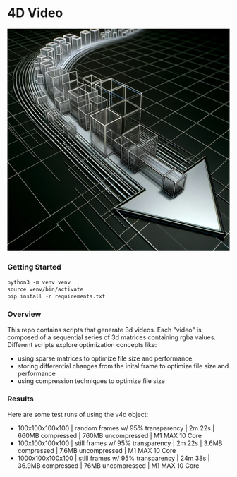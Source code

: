 # 4D Video

![Visualization](/assets/example.png)

### Getting Started

```
python3 -m venv venv
source venv/bin/activate
pip install -r requirements.txt
```

### Overview

This repo contains scripts that generate 3d videos. Each "video" is composed of a sequential series of 3d matrices containing rgba values. Different scripts explore optimization concepts like:

- using sparse matrices to optimize file size and performance
- storing differential changes from the inital frame to optimize file size and performance
- using compression techniques to optimize file size

### Results

Here are some test runs of using the v4d object:

- 100x100x100x100 | random frames w/ 95% transparency | 2m 22s | 660MB compressed | 760MB uncompressed | M1 MAX 10 Core
- 100x100x100x100 | still frames w/ 95% transparency | 2m 22s | 3.6MB compressed | 7.6MB uncompressed | M1 MAX 10 Core
- 1000x100x100x100 | still frames w/ 95% transparency | 24m 38s | 36.9MB compressed | 76MB uncompressed | M1 MAX 10 Core
